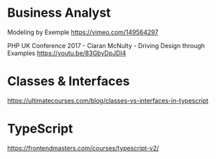 Business Analyst
===========

Modeling by Exemple
https://vimeo.com/149564297

PHP UK Conference 2017 - Ciaran McNulty - Driving Design through Examples
https://youtu.be/83GbyDpJDI4







Classes & Interfaces
===============
https://ultimatecourses.com/blog/classes-vs-interfaces-in-typescript




TypeScript
=============
https://frontendmasters.com/courses/typescript-v2/